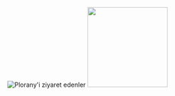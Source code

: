 ![Plorany'i ziyaret edenler](https://visitor-badge.glitch.me/badge?page_id=plorany) <img height="180em" src="https://github-readme-stats.vercel.app/api?username=Plorany&show_icons=true&hide_border=true&&count_private=true&include_all_commits=true" />

<!--
**Plorany/Plorany** is a ✨ _special_ ✨ repository because its `README.md` (this file) appears on your GitHub profile.

Here are some ideas to get you started:

- 🔭 I’m currently working on ...
- 🌱 I’m currently learning ...
- 👯 I’m looking to collaborate on ...
- 🤔 I’m looking for help with ...
- 💬 Ask me about ...
- 📫 How to reach me: ...
- 😄 Pronouns: ...
- ⚡ Fun fact: ...
-->
